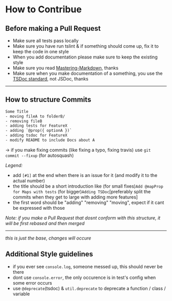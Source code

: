 # How to Contribue

## Before making a Pull Request

- Make sure all tests pass locally
- Make sure you have run tslint & if something should come up, fix it to keep the code in one style
- When you add documentation please make sure to keep the existing style
- Make sure you read [Mastering-Markdown](https://guides.github.com/features/mastering-markdown/), thanks
- Make sure when you make documentation of a something, you use the [TSDoc standard](https://api-extractor.com/pages/tsdoc/doc_comment_syntax/), not JSDoc, thanks

---

## How to structure Commits

```txt
Some Title
- moving fileA to folderB/
- removing fileB
- adding tests for FeatureX
- adding `@prop({ optionA })`
- adding tsdoc for FeatureX
- modify README to include Docs about A
```

-> if you make fixing commits (like fixing a typo, fixing travis) use `git commit --fixup` (for autosquash)

*Legend:*
- add `[#1]` at the end when there is an issue for it (and modify it to the actual number)
- the title should be a short introduction like (for small fixes)`Add @mapProp for Maps with tests` (for bigger)`Adding TSDoc`[preferably split the commits when they get to large with adding more features]
- the first word should be "adding" "removing" "moving", expect if it cant be expressed with those

*Note: if you make a Pull Request that dosnt conform with this structure, it will be first rebased and then merged*

---
*this is just the base, changes will occure*

## Additional Style guidelines

- if you ever see `console.log`, someone messed up, this should never be there
- dont use `console.error`, the only occurence is in test's config when some error occurs
- use `@deprecate`(tsdoc) & `util.deprecate` to deprecate a function / class / variable
